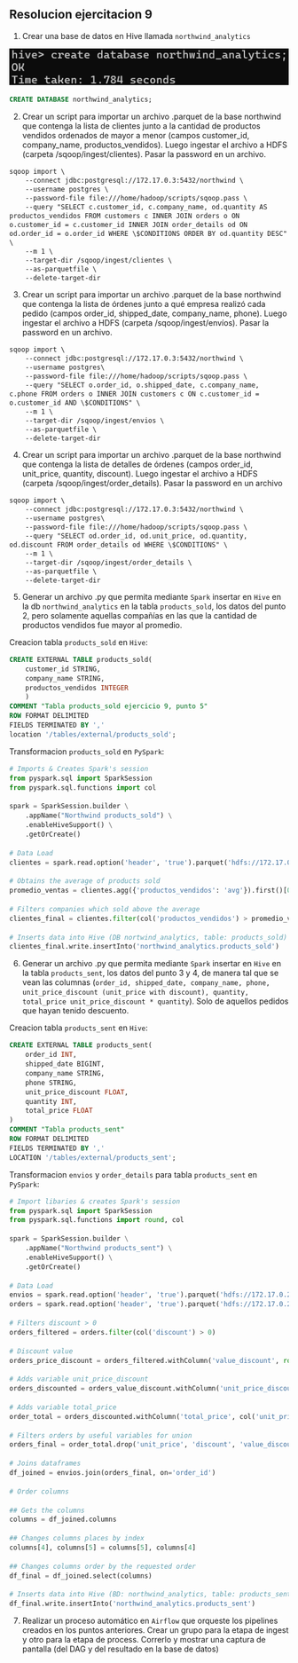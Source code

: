 ## Resolucion ejercitacion 9

1. Crear una base de datos en Hive llamada `northwind_analytics`

![creacion base de datos](image.png)

```sql
CREATE DATABASE northwind_analytics;
```

2. Crear un script para importar un archivo .parquet de la base northwind que contenga la lista de clientes junto a la cantidad de productos vendidos ordenados de mayor a menor (campos customer_id, company_name, productos_vendidos). Luego ingestar el archivo a HDFS (carpeta /sqoop/ingest/clientes). Pasar la password en un archivo.

```
sqoop import \
    --connect jdbc:postgresql://172.17.0.3:5432/northwind \
    --username postgres \
    --password-file file:///home/hadoop/scripts/sqoop.pass \
    --query "SELECT c.customer_id, c.company_name, od.quantity AS productos_vendidos FROM customers c INNER JOIN orders o ON o.customer_id = c.customer_id INNER JOIN order_details od ON od.order_id = o.order_id WHERE \$CONDITIONS ORDER BY od.quantity DESC" \
    --m 1 \
    --target-dir /sqoop/ingest/clientes \
    --as-parquetfile \
    --delete-target-dir
```

3. Crear un script para importar un archivo .parquet de la base northwind que contenga la lista de órdenes junto a qué empresa realizó cada pedido (campos order_id, shipped_date, company_name, phone). Luego ingestar el archivo a HDFS (carpeta /sqoop/ingest/envíos). Pasar la password en un archivo.

```
sqoop import \
    --connect jdbc:postgresql://172.17.0.3:5432/northwind \
    --username postgres\
    --password-file file:///home/hadoop/scripts/sqoop.pass \
    --query "SELECT o.order_id, o.shipped_date, c.company_name, c.phone FROM orders o INNER JOIN customers c ON c.customer_id = o.customer_id AND \$CONDITIONS" \
    --m 1 \
    --target-dir /sqoop/ingest/envios \
    --as-parquetfile \
    --delete-target-dir
```

4. Crear un script para importar un archivo .parquet de la base northwind que contenga la lista de detalles de órdenes (campos order_id, unit_price, quantity, discount). Luego ingestar el archivo a HDFS (carpeta /sqoop/ingest/order_details). Pasar la password en un archivo

```
sqoop import \
    --connect jdbc:postgresql://172.17.0.3:5432/northwind \
    --username postgres\
    --password-file file:///home/hadoop/scripts/sqoop.pass \
    --query "SELECT od.order_id, od.unit_price, od.quantity, od.discount FROM order_details od WHERE \$CONDITIONS" \
    --m 1 \
    --target-dir /sqoop/ingest/order_details \
    --as-parquetfile \
    --delete-target-dir
```

5. Generar un archivo .py que permita mediante `Spark` insertar en `Hive` en la db `northwind_analytics` en la tabla `products_sold`, los datos del punto 2, pero solamente aquellas compañías en las que la cantidad de productos vendidos fue mayor al promedio.

Creacion tabla `products_sold` en `Hive`:

```sql
CREATE EXTERNAL TABLE products_sold(
    customer_id STRING,
    company_name STRING,
    productos_vendidos INTEGER
    )
COMMENT "Tabla products_sold ejercicio 9, punto 5"
ROW FORMAT DELIMITED
FIELDS TERMINATED BY ','
location '/tables/external/products_sold';
```

Transformacion `products_sold` en `PySpark`:

```python
# Imports & Creates Spark's session
from pyspark.sql import SparkSession
from pyspark.sql.functions import col

spark = SparkSession.builder \
    .appName("Northwind products_sold") \
    .enableHiveSupport() \
    .getOrCreate()

# Data Load
clientes = spark.read.option('header', 'true').parquet('hdfs://172.17.0.2:9000/sqoop/ingest/clientes/94a41d1c-f719-4f9e-aab3-14ad81f7f8be.parquet')

# Obtains the average of products sold
promedio_ventas = clientes.agg({'productos_vendidos': 'avg'}).first()[0]

# Filters companies which sold above the average
clientes_final = clientes.filter(col('productos_vendidos') > promedio_ventas)

# Inserts data into Hive (DB nortwind_analytics, table: products_sold)
clientes_final.write.insertInto('northwind_analytics.products_sold')
```

6. Generar un archivo .py que permita mediante `Spark` insertar en `Hive` en la tabla `products_sent`, los datos del punto 3 y 4, de manera tal que se vean las columnas (`order_id, shipped_date, company_name, phone, unit_price_discount (unit_price with discount), quantity, total_price unit_price_discount * quantity`). Solo de aquellos pedidos que hayan tenido descuento.

Creacion tabla `products_sent` en `Hive`:

```sql
CREATE EXTERNAL TABLE products_sent(
    order_id INT,
    shipped_date BIGINT,
    company_name STRING,
    phone STRING,
    unit_price_discount FLOAT,
    quantity INT,
    total_price FLOAT
)
COMMENT "Tabla products_sent"
ROW FORMAT DELIMITED
FIELDS TERMINATED BY ','
LOCATION '/tables/external/products_sent';
```

Transformacion `envios` y `order_details` para tabla `products_sent` en `PySpark`:

```python
# Import libaries & creates Spark's session
from pyspark.sql import SparkSession
from pyspark.sql.functions import round, col

spark = SparkSession.builder \
    .appName("Northwind products_sent") \
    .enableHiveSupport() \
    .getOrCreate()

# Data Load
envios = spark.read.option('header', 'true').parquet('hdfs://172.17.0.2:9000/sqoop/ingest/envios/c3abbe17-806f-4338-8695-9d0fa16ee776.parquet')
orders = spark.read.option('header', 'true').parquet('hdfs://172.17.0.2:9000/sqoop/ingest/order_details/c35a0c62-fb42-43dc-b213-25db8d1b9a78.parquet')

# Filters discount > 0
orders_filtered = orders.filter(col('discount') > 0)

# Discount value
orders_price_discount = orders_filtered.withColumn('value_discount', round(col('unit_price') * col('discount'), 1))

# Adds variable unit_price_discount
orders_discounted = orders_value_discount.withColumn('unit_price_discount', col('unit_price') - col('value_discount'))

# Adds variable total_price
order_total = orders_discounted.withColumn('total_price', col('unit_price_discount') * col('quantity'))

# Filters orders by useful variables for union
orders_final = order_total.drop('unit_price', 'discount', 'value_discount')

# Joins dataframes
df_joined = envios.join(orders_final, on='order_id')

# Order columns

## Gets the columns
columns = df_joined.columns

## Changes columns places by index
columns[4], columns[5] = columns[5], columns[4]

## Changes columns order by the requested order
df_final = df_joined.select(columns)

# Inserts data into Hive (BD: northwind_analytics, table: products_sent)
df_final.write.insertInto('northwind_analytics.products_sent')
```

7. Realizar un proceso automático en `Airflow` que orqueste los pipelines creados en los puntos anteriores. Crear un grupo para la etapa de ingest y otro para la etapa de process. Correrlo y mostrar una captura de pantalla (del DAG y del resultado en la base de datos)

```python
```